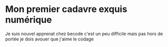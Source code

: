 # Mon premier cadavre exquis numérique
Je suis nouvel apprenat chez becode
c'est un peu difficile mais pas hors de portée
je dois avouer que j'aime le codage


